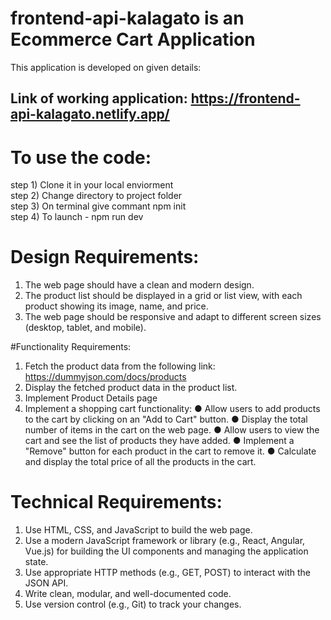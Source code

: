 # frontend-api-kalagato is an Ecommerce Cart Application
This application is developed on given details:
## Link of working application: https://frontend-api-kalagato.netlify.app/

# To use the code:
step 1) Clone it in your local enviorment <br>
step 2) Change directory to project folder <br>
step 3) On terminal give commant npm init <br>
step 4) To launch - npm run dev <br>


# Design Requirements:
1. The web page should have a clean and modern design.
2. The product list should be displayed in a grid or list view, with each product
showing its image, name, and price.
3. The web page should be responsive and adapt to different screen sizes (desktop,
tablet, and mobile).


#Functionality Requirements:
1. Fetch the product data from the following link:
https://dummyjson.com/docs/products
2. Display the fetched product data in the product list.
3. Implement Product Details page
4. Implement a shopping cart functionality:
● Allow users to add products to the cart by clicking on an "Add to Cart"
button.
● Display the total number of items in the cart on the web page.
● Allow users to view the cart and see the list of products they have added.
● Implement a "Remove" button for each product in the cart to remove it.
● Calculate and display the total price of all the products in the cart.


# Technical Requirements:
1. Use HTML, CSS, and JavaScript to build the web page.
2. Use a modern JavaScript framework or library (e.g., React, Angular, Vue.js) for
building the UI components and managing the application state.
3. Use appropriate HTTP methods (e.g., GET, POST) to interact with the JSON API.
4. Write clean, modular, and well-documented code.
5. Use version control (e.g., Git) to track your changes.
